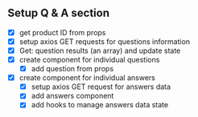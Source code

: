 ## Setup Q & A section

- [x] get product ID from props
- [x] setup axios GET requests for questions information
- [x] Get: question results (an array) and update state
- [x] create component for individual questions
  - [x] add question from props
- [x] create component for individual answers
  - [x] setup axios GET request for answers data
  - [x] add answers component
  - [x] add hooks to manage answers data state